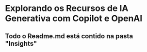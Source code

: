 # Explorando os Recursos de IA Generativa com Copilot e OpenAI #
## Todo o Readme.md está contido na pasta "Insights"
